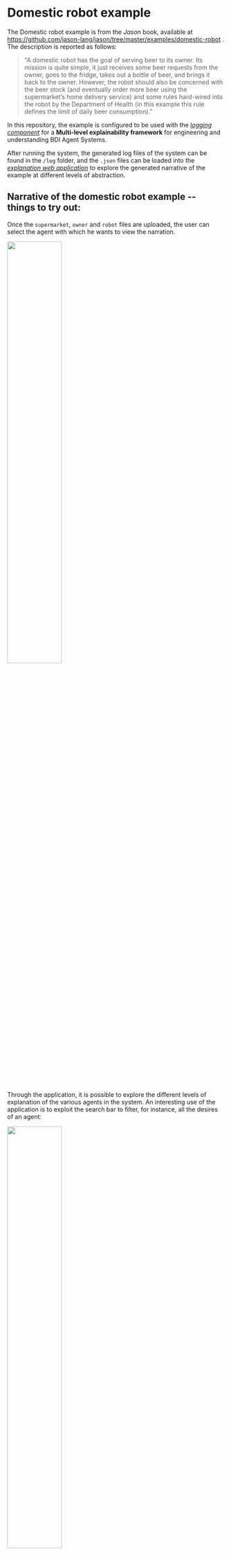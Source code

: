 # Domestic robot example

The Domestic robot example is from the *Jason* book, available at https://github.com/jason-lang/jason/tree/master/examples/domestic-robot . The description is reported as follows:

> "A domestic robot has the goal of serving beer to its owner. Its mission is quite simple, it just receives some beer requests from the owner, goes to the fridge, takes out a bottle of beer, and brings it back to the owner. However, the robot should also be concerned with the beer stock (and eventually order more beer using the supermarket’s home delivery service) and some rules hard-wired into the robot by the Department of Health (in this example this rule defines the limit of daily beer consumption)."

In this repository, the example is configured to be used with the [*logging component*](https://github.com/yan-elena/agent-logging) for a **Multi-level explainability framework** for engineering and understanding BDI Agent Systems.

After running the system, the generated log files of the system can be found in the `/log` folder, and the `.json` files can be loaded into the [*explanation web application*](https://yan-elena.github.io/agent-explanation/) to explore the generated narrative of the example at different levels of abstraction.

## Narrative of the domestic robot example -- things to try out:

Once the `supermarket`, `owner` and `robot` files are uploaded, the user can select the agent with which he wants to view the narration.

<img src="https://github.com/yan-elena/domestic-robot-example/assets/78790594/59dde0f8-8248-4957-bb1d-dcb6055d41dc" width=50%>

Through the application, it is possible to explore the different levels of explanation of the various agents in the system.
An interesting use of the application is to exploit the search bar to filter, for instance, all the desires of an agent:

<img src="https://github.com/yan-elena/domestic-robot-example/assets/78790594/89ab342c-b088-4eab-bc3f-cd6b85abc8dc" width=50%>

or to explore the life cycle of a particular desire or event:

<img src="https://github.com/yan-elena/domestic-robot-example/assets/78790594/a6fc8079-315d-48e3-a630-6c50e5e984b6" width=50%>
